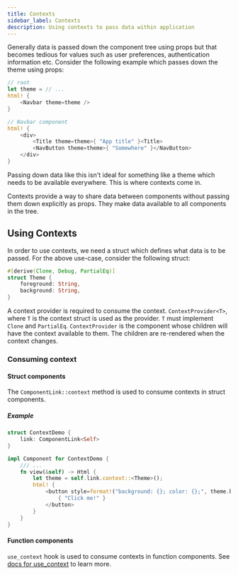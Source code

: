 ```yaml
---
title: Contexts
sidebar_label: Contexts
description: Using contexts to pass data within application
---
```


Generally data is passed down the component tree using props but that becomes tedious for values such as 
user preferences, authentication information etc. Consider the following example which passes down the 
theme using props:
```rust
// root
let theme = // ...
html! {
    <Navbar theme=theme />
}

// Navbar component
html! {
    <div>
        <Title theme=theme>{ "App title" }<Title>
        <NavButton theme=theme>{ "Somewhere" }</NavButton>
    </div>
}
```

Passing down data like this isn't ideal for something like a theme which needs to be available everywhere. 
This is where contexts come in.

Contexts provide a way to share data between components without passing them down explicitly as props.
They make data available to all components in the tree.

## Using Contexts

In order to use contexts, we need a struct which defines what data is to be passed.
For the above use-case, consider the following struct:
```rust
#[derive(Clone, Debug, PartialEq)]
struct Theme {
    foreground: String,
    background: String,
}
```

A context provider is required to consume the context. `ContextProvider<T>`, where `T` is the context struct is used as the provider.
`T` must implement `Clone` and `PartialEq`. `ContextProvider` is the component whose children will have the context available to them.
The children are re-rendered when the context changes.

### Consuming context

#### Struct components

The `ComponentLink::context` method is used to consume contexts in struct components.

##### Example

```rust
struct ContextDemo {
    link: ComponentLink<Self> 
}

impl Component for ContextDemo {
    /// ...
    fn view(&self) -> Html {
        let theme = self.link.context::<Theme>();
        html! {
            <button style=format!("background: {}; color: {};", theme.background, theme.foreground)>
                { "Click me!" }
            </button>
        }
    }
}
```

#### Function components

`use_context` hook is used to consume contexts in function components. 
See [docs for use_context](function-components/pre-defined-hooks.md#use_context) to learn more.
